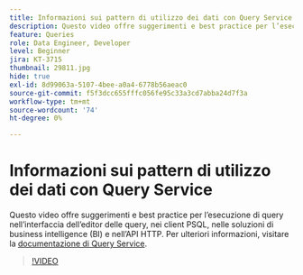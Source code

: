 ```yaml
---
title: Informazioni sui pattern di utilizzo dei dati con Query Service
description: Questo video offre suggerimenti e best practice per l’esecuzione di query nell’interfaccia dell’editor delle query, nei client PSQL, nelle soluzioni di business intelligence (BI) e nell’API HTTP.
feature: Queries
role: Data Engineer, Developer
level: Beginner
jira: KT-3715
thumbnail: 29811.jpg
hide: true
exl-id: 8d99063a-5107-4bee-a0a4-6778b56aeac0
source-git-commit: f5f3dcc655fffc056fe95c33a3cd7abba24d7f3a
workflow-type: tm+mt
source-wordcount: '74'
ht-degree: 0%

---
```


# Informazioni sui pattern di utilizzo dei dati con Query Service

Questo video offre suggerimenti e best practice per l’esecuzione di query nell’interfaccia dell’editor delle query, nei client PSQL, nelle soluzioni di business intelligence (BI) e nell’API HTTP. Per ulteriori informazioni, visitare la [documentazione di Query Service](https://experienceleague.adobe.com/en/docs/experience-platform/query/home).

>[!VIDEO](https://video.tv.adobe.com/v/29811?learn=on&enablevpops)
